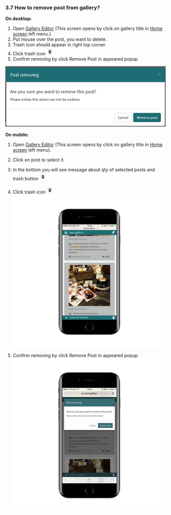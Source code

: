 ### 3.7 How to remove post from gallery?

**On desktop:**

1. Open [Gallery Editor](/22-gallery-editor-screen.md) \(This screen opens by click on gallery title in [Home screen](/app-review.md) left menu.\)
2. Put mouse over the post, you want to delete.
3. Trash icon should appear in right top corner.
4. Click trash icon ![](/assets/trash_icon.png)
5. Confirm removing by click Remove Post in appeared popup

![](/assets/remove_posp_popup.png)



**On mobile:**

1. Open [Gallery Editor](/22-gallery-editor-screen.md) \(This screen opens by click on gallery title in [Home screen](/app-review.md) left menu\).
2. Click on post to select it.
3. In the bottom you will see message about qty of selected posts and trash button ![](/assets/trash_icon.png) 
4. Click trash icon ![](/assets/trash_icon.png)
   ![](/assets/IMG_2604_iphone7plusjetblack_portrait.png)

5. Confirm removing by click Remove Post in appeared popup![](/assets/IMG_2602_iphone7plusjetblack_portrait.png)



